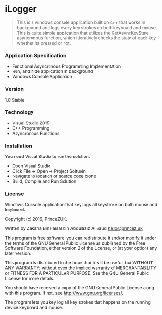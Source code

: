 # iLogger
> This is a windows console application built on c++ that works in background 
> and logs every key strokes on both keyboard and mouse. This is quite simple application that utilizes
> the GetAsyncKeyState asyncronous function, which itteratively checks the state of each key whether its pressed or not.

### Application Specification

- Functional Asyncronous Programming Implementation
- Run, and hide application in background
- Windows Console Application

### Version 

1.0 Stable

### Technology

- Visual Studio 2015
- C++ Programming
- Asyncronous Functions

### Installation

You need Visual Studio to run the solution.
- Open Visual Studio
- Click File -> Open -> Project Soltuoin
- Navigate to location of source code clone
- Build, Compile and Run Solution

### License

Windows Console application that key logs all keystroke on both mouse and keyboard.

Copyright (c) 2016, PrinceZUK.

Written by Zakaria Bin Faisal bin Abdulaziz Al Saud <hello@princez.uk>

This program is free software: you can redistribute it and/or modify
it under the terms of the GNU General Public License as published by
the Free Software Foundation, either version 2 of the License, or
(at your option) any later version.

This program is distributed in the hope that it will be useful,
but WITHOUT ANY WARRANTY; without even the implied warranty of
MERCHANTABILITY or FITNESS FOR A PARTICULAR PURPOSE.  See the
GNU General Public License for more details.

You should have received a copy of the GNU General Public License
along with this program.  If not, see <http://www.gnu.org/licenses/>.

The program lets you key log all key strokes that happens on the running device keyboard and mouse.
